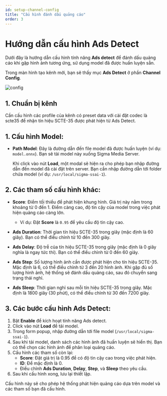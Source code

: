 ```yaml
---
id: setup-channel-config
title: "Cấu hình đánh dấu quảng cáo"
order: 3
---
```


# Hướng dẫn cấu hình Ads Detect

Dưới đây là hướng dẫn cấu hình tính năng **Ads detect** để đánh dấu quảng cáo khi gặp hình ảnh tương ứng, sử dụng model đã được huấn luyện sẵn.

Trong màn hình tạo kênh mới, bạn sẽ thấy mục **Ads Detect** ở phần **Channel Config**.

![config](/images/media-live/advance-config/ads-detect.png)

## 1. Chuẩn bị kênh

Cần cấu hình các profile của kênh có preset data với cài đặt codec là scte35 để nhận tín hiệu SCTE-35 được phát hiện từ Ads Detect.

## 1. Cấu hình Model:

- **Path Model**: Đây là đường dẫn đến file model đã được huấn luyện (ví dụ: `model.onnx`). Bạn sẽ tải model này xuống  Sigma Media Server.

  Khi click vào nút **Load**, một modal sẽ hiện ra cho phép bạn nhập đường dẫn đến model đã cài đặt trên server. Bạn cần nhập đường dẫn tới folder chứa  model (ví dụ: `/usr/local/sigma-ssai-1`).

## 2. Các tham số cấu hình khác:

- **Score**: Điểm tối thiểu để phát hiện khung hình. Giá trị này nằm trong khoảng từ 0 đến 1. Điểm càng cao, độ tin cậy của model trong việc phát hiện quảng cáo càng lớn.
  - Ví dụ: Đặt **Score** là `0.95` để yêu cầu độ tin cậy cao.

- **Ads Duration**: Thời gian tín hiệu SCTE-35 trong giây (mặc định là 60 giây). Bạn có thể điều chỉnh từ 10 đến 300 giây.

- **Ads Delay**: Độ trễ của tín hiệu SCTE-35 trong giây (mặc định là 0 giây nghĩa là ngay tức thì). Bạn có thể điều chỉnh từ 0 đến 60 giây.

- **Ads Step**: Số lượng hình ảnh cần được phát hiện cho tín hiệu SCTE-35. Mặc định là 6, có thể điều chỉnh từ 3 đến 20 hình ảnh. Khi gặp đủ số lượng hình ảnh, hệ thống sẽ đánh dấu quảng cáo, sau đó chuyển sang trạng thái nghỉ.

- **Ads Sleep**: Thời gian nghỉ sau mỗi tín hiệu SCTE-35 trong giây. Mặc định là 1800 giây (30 phút), có thể điều chỉnh từ 30 đến 7200 giây.

## 3. Các bước cấu hình Ads Detect:

1. Bật **Enable** để kích hoạt tính năng Ads detect.
2. Click vào nút **Load** để tải model.
3. Trong form popup, nhập đường dẫn tới file model (`/usr/local/sigma-ssai-1`).
4. Sau khi tải model, danh sách các hình ảnh đã huấn luyện sẽ hiển thị. Bạn có thể chọn các hình ảnh để phân loại quảng cáo.
5. Cấu hình các tham số còn lại:
   - **Score**: Đặt giá trị là 0.95 để có độ tin cậy cao trong việc phát hiện.
   - **ID**: Để mặc định là 0.
   - Điều chỉnh **Ads Duration**, **Delay**, **Step**, và **Sleep** theo yêu cầu.
6. Sau khi cấu hình xong, lưu lại thiết lập.

Cấu hình này sẽ cho phép hệ thống phát hiện quảng cáo dựa trên model và các tham số bạn đã cấu hình.

